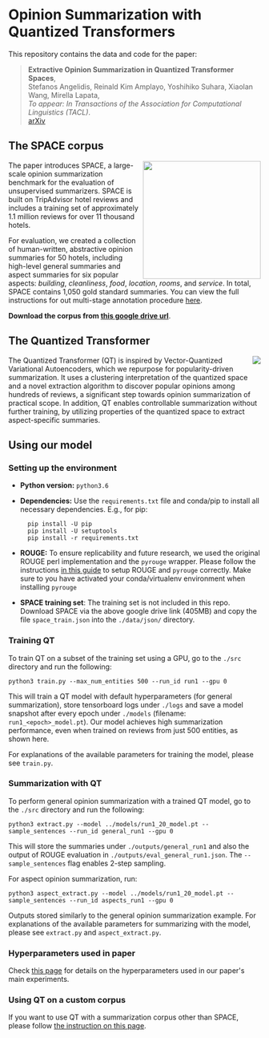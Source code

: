 # Opinion Summarization with Quantized Transformers

This repository contains the data and code for the paper:

> **Extractive Opinion Summarization in Quantized Transformer Spaces**,<br/>
> Stefanos Angelidis, Reinald Kim Amplayo, Yoshihiko Suhara, Xiaolan Wang, Mirella Lapata, <br/>
> _To appear: In Transactions of the Association for Computational Linguistics (TACL)_.<br/>
> [arXiv](https://arxiv.org/abs/2012.04443)



## The SPACE corpus

<img align="right" src="http://homepages.inf.ed.ac.uk/sangelid/space_logo.png" width="235px"/>

The paper introduces SPACE, a large-scale opinion summarization benchmark for
the evaluation of unsupervised summarizers.  SPACE is built on TripAdvisor
hotel reviews and includes a training set of approximately 1.1 million reviews
for over 11 thousand hotels.  

For evaluation, we created a collection of
human-written, abstractive opinion summaries for 50 hotels, including
high-level general summaries and aspect summaries for six popular aspects:
_building_, _cleanliness_, _food_, _location_, _rooms_, and _service_. In total, 
SPACE contains 1,050 gold standard summaries. You can view the full instructions for out multi-stage annotation procedure [here](https://github.com/stangelid/qt/blob/main/annotation.md).

__Download the corpus from [this google drive url](https://drive.google.com/u/0/uc?id=1C6SaRQkas2B-9MolbwZbl0fuLgqdSKDT&export=download)__.


## The Quantized Transformer

<img align="right" src="http://homepages.inf.ed.ac.uk/sangelid/qt_logo.png"/>

The Quantized Transformer (QT) is inspired by Vector-Quantized Variational
Autoencoders, which we repurpose for popularity-driven summarization. It uses a
clustering interpretation of the quantized space and a novel extraction
algorithm to discover popular opinions among hundreds of reviews, a significant
step towards opinion summarization of practical scope. In addition, QT enables
controllable summarization without further training, by utilizing properties of
the quantized space to extract aspect-specific summaries.


## Using our model

### Setting up the environment

* __Python version:__ `python3.6`

* __Dependencies:__ Use the `requirements.txt` file and conda/pip to install all necessary dependencies. E.g., for pip:

		pip install -U pip
		pip install -U setuptools
		pip install -r requirements.txt 

* __ROUGE:__ To ensure replicability and future research, we used the original
  ROUGE perl implementation and the `pyrouge` wrapper. Please follow the
instructions
[in this guide](https://poojithansl7.wordpress.com/2018/08/04/setting-up-rouge/) to
setup ROUGE and `pyrouge` correctly. Make sure to you have activated your
conda/virtualenv environment when installing `pyrouge` 

* __SPACE training set__: The training set is not included in this repo. Download
SPACE via the above google drive link (405MB) and copy the file `space_train.json`
into the `./data/json/` directory.


### Training QT

To train QT on a subset of the training set using a GPU, go to the `./src`
directory and run the following:

    python3 train.py --max_num_entities 500 --run_id run1 --gpu 0

This will train a QT model with default hyperparameters (for general
summarization), store tensorboard logs under `./logs` and save a
model snapshot after every epoch under `./models` (filename:
`run1_<epoch>_model.pt`). Our model achieves high summarization performance,
even when trained on reviews from just 500 entities, as shown here.

For explanations of the available parameters for training the model, please see `train.py`.


### Summarization with QT

To perform general opinion summarization with a trained QT model, go to the `./src` directory and run the following:

	python3 extract.py --model ../models/run1_20_model.pt --sample_sentences --run_id general_run1 --gpu 0

This will store the summaries under `./outputs/general_run1` and also the output of ROUGE evaluation in `./outputs/eval_general_run1.json`. The `--sample_sentences` flag enables 2-step sampling.

For aspect opinion summarization, run:

	python3 aspect_extract.py --model ../models/run1_20_model.pt --sample_sentences --run_id aspects_run1 --gpu 0
	
Outputs stored similarly to the general opinion summarization example. For explanations of the available parameters for summarizing with the model, please see `extract.py` and `aspect_extract.py`.

### Hyperparameters used in paper

Check [this page](https://github.com/stangelid/qt/blob/main/hyperparams.md) for
details on the hyperparameters used in our paper's main experiments.

### Using QT on a custom corpus

If you want to use QT with a summarization corpus other than SPACE, please
follow [the instruction on this page](https://github.com/stangelid/qt/blob/main/custom.md).
